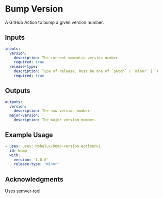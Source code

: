 # Bump Version

A GitHub Action to bump a given version number.

## Inputs

```yaml
inputs:
  version:
    description: The current semantic version number.
    required: true
  release-type:
    description: Type of release. Must be one of `patch` | `minor` | `major`.
    required: true
```

## Outputs

```yaml
outputs:
  version:
    description: The new version number.
  major-version:
    description: The major version number.
```

## Example Usage

```yaml
- uses: uses: Mobelux/bump-version-action@v1
  id: bump
  with:
    version: `1.0.0'
    release-type: 'minor'
```

## Acknowledgments

Uses [semver-tool](https://github.com/fsaintjacques/semver-tool)
